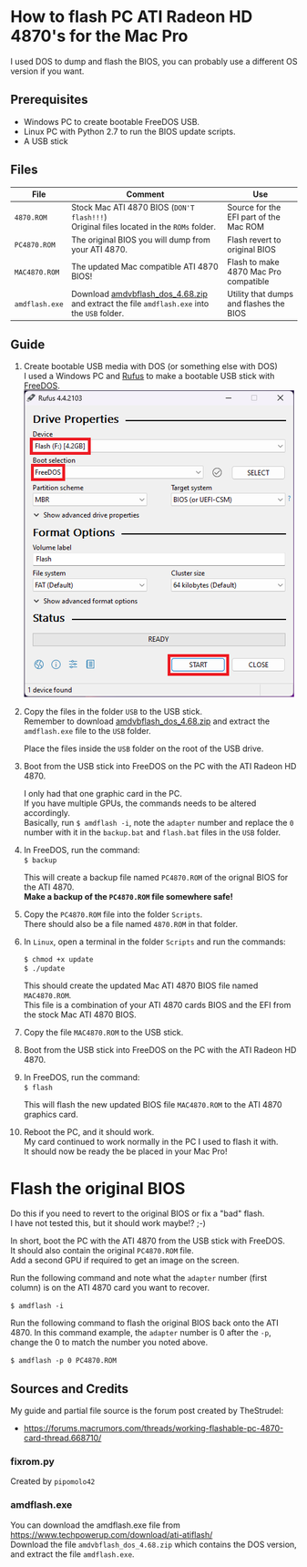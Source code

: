 # How to flash PC ATI Radeon HD 4870's for the Mac Pro 

I used DOS to dump and flash the BIOS, you can probably use a different OS version if you want.

## Prerequisites
- Windows PC to create bootable FreeDOS USB.
- Linux PC with Python 2.7 to run the BIOS update scripts.
- A USB stick

## Files
| File | Comment | Use | 
| --- | --- | --- |
| `4870.ROM` | Stock Mac ATI 4870 BIOS (`DON'T flash!!!`)<br>Original files located in the `ROMs` folder. | Source for the EFI part of the Mac ROM |
| `PC4870.ROM` | The original BIOS you will dump from your ATI 4870. | Flash revert to original BIOS |
| `MAC4870.ROM` | The updated Mac compatible ATI 4870 BIOS! | Flash to make 4870 Mac Pro compatible |
| `amdflash.exe` | Download <a href="https://www.techpowerup.com/download/ati-atiflash/">amdvbflash_dos_4.68.zip</a> and extract the file `amdflash.exe` into the `USB` folder. | Utility that dumps and flashes the BIOS |

## Guide
1. Create bootable USB media with DOS (or something else with DOS)
   <br>I used a Windows PC and <a href="https://rufus.ie/">Rufus</a> to make a bootable USB stick with <a href="https://www.freedos.org/">FreeDOS</a>.
   ![](Rufus_FreeDOS_USB.png)

2. Copy the files in the folder `USB` to the USB stick. 
   <br>Remember to download <a href="https://www.techpowerup.com/download/ati-atiflash/">amdvbflash_dos_4.68.zip</a> and extract the `amdflash.exe` file to the `USB` folder.

   Place the files inside the `USB` folder on the root of the USB drive.

3. Boot from the USB stick into FreeDOS on the PC with the ATI Radeon HD 4870.

   I only had that one graphic card in the PC.
   <br>If you have multiple GPUs, the commands needs to be altered accordingly.
   <br>Basically, run `$ amdflash -i`, note the `adapter` number and replace the `0` number with it in the `backup.bat` and `flash.bat` files in the `USB` folder.

4. In FreeDOS, run the command: 
   <br>`$ backup`
   
   This will create a backup file named `PC4870.ROM` of the orignal BIOS for the ATI 4870.
   <br><b>Make a backup of the `PC4870.ROM` file somewhere safe!</b>

5. Copy the `PC4870.ROM` file into the folder `Scripts`.
   <br>There should also be a file named `4870.ROM` in that folder.

6. In `Linux`, open a terminal in the folder `Scripts` and run the commands:
   ```
   $ chmod +x update
   $ ./update
   ```

   This should create the updated Mac ATI 4870 BIOS file named `MAC4870.ROM`.
   <br>This file is a combination of your ATI 4870 cards BIOS and the EFI from the stock Mac ATI 4870 BIOS.
   
7. Copy the file `MAC4870.ROM` to the USB stick.

8. Boot from the USB stick into FreeDOS on the PC with the ATI Radeon HD 4870.

9. In FreeDOS, run the command: 
   <br>`$ flash`
   
   This will flash the new updated BIOS file `MAC4870.ROM` to the ATI 4870 graphics card.
   
10. Reboot the PC, and it should work.
    <br>My card continued to work normally in the PC I used to flash it with.
    <br>It should now be ready the be placed in your Mac Pro!

# Flash the original BIOS
Do this if you need to revert to the original BIOS or fix a "bad" flash.
<br>I have not tested this, but it should work maybe!? ;-)

In short, boot the PC with the ATI 4870 from the USB stick with FreeDOS.
<br>It should also contain the original `PC4870.ROM` file.
<br>Add a second GPU if required to get an image on the screen.

Run the following command and note what the `adapter` number (first column) is on the ATI 4870 card you want to recover.

`$ amdflash -i`

Run the following command to flash the original BIOS back onto the ATI 4870.
In this command example, the `adapter` number is 0 after the `-p`, change the 0 to match the number you noted above.

`$ amdflash -p 0 PC4870.ROM`


## Sources and Credits

My guide and partial file source is the forum post created by TheStrudel: 
- https://forums.macrumors.com/threads/working-flashable-pc-4870-card-thread.668710/

### fixrom.py 
Created by `pipomolo42`

### amdflash.exe
You can download the amdflash.exe file from https://www.techpowerup.com/download/ati-atiflash/ 
<br>Download the file `amdvbflash_dos_4.68.zip` which contains the DOS version, and extract the file `amdflash.exe`.